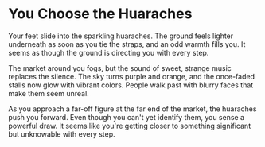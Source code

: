 # You Choose the Huaraches

Your feet slide into the sparkling huaraches. The ground feels lighter underneath as soon as you tie the straps, and an odd warmth fills you. It seems as though the ground is directing you with every step.

The market around you fogs, but the sound of sweet, strange music replaces the silence. The sky turns purple and orange, and the once-faded stalls now glow with vibrant colors. People walk past with blurry faces that make them seem unreal.

As you approach a far-off figure at the far end of the market, the huaraches push you forward. Even though you can't yet identify them, you sense a powerful draw. It seems like you're getting closer to something significant but unknowable with every step.
